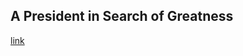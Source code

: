 ## A President in Search of Greatness

[link](https://www.psychologytoday.com/intl/blog/presidential-politics-the-couch/202102/president-in-search-greatness)
